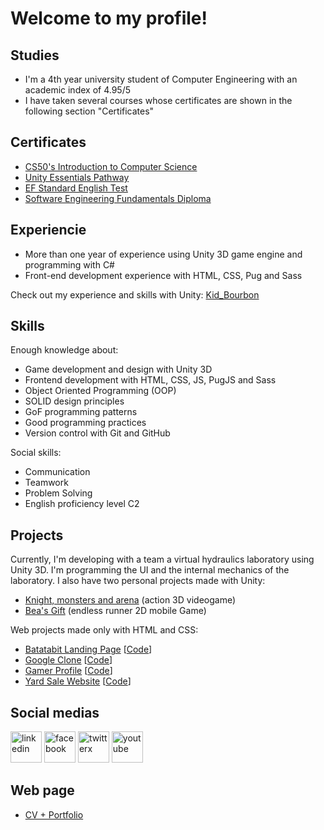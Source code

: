 # Welcome to my profile!

## Studies
- I'm a 4th year university student of Computer Engineering with an academic index of 4.95/5
- I have taken several courses whose certificates are shown in the following section "Certificates"

## Certificates
- [CS50's Introduction to Computer Science](https://courses.edx.org/certificates/07a19c2ddae94799aa8db6c68cbe9e3e)
- [Unity Essentials Pathway](https://www.credly.com/badges/b21ed9fa-3804-475a-a709-f61fe2c61620)
- [EF Standard English Test](https://www.efset.org/cert/8DLqB2)
- [Software Engineering Fundamentals Diploma](https://platzi.com/p/Kid_Bourbon/curso/1098-ingenieria/diploma/detalle/)

## Experiencie
- More than one year of experience using Unity 3D game engine and programming with C#
- Front-end development experience with HTML, CSS, Pug and Sass

Check out my experience and skills with Unity: [Kid_Bourbon](https://learn.unity.com/u/5fcac86aedbc2a0020b1f7a6?tab=profile)

## Skills
Enough knowledge about:
- Game development and design with Unity 3D
- Frontend development with HTML, CSS, JS, PugJS and Sass
- Object Oriented Programming (OOP)
- SOLID design principles
- GoF programming patterns
- Good programming practices
- Version control with Git and GitHub

Social skills:
- Communication
- Teamwork
- Problem Solving
- English proficiency level C2
 
## Projects
Currently, I'm developing with a team a virtual hydraulics laboratory using Unity 3D. I'm programming the UI and the internal mechanics of the laboratory. I also have two personal projects made with Unity:
- [Knight, monsters and arena](https://github.com/KidBourbon/knight-monsters-arena) (action 3D videogame)
- [Bea's Gift](https://github.com/KidBourbon/bea-gift) (endless runner 2D mobile Game)

Web projects made only with HTML and CSS:
- [Batatabit Landing Page](https://kidbourbon.github.io/batatabit-landing-page/) [[Code](https://github.com/KidBourbon/batatabit-landing-page)]
- [Google Clone](https://kidbourbon.github.io/google-clone/) [[Code](https://github.com/KidBourbon/google-clone)]
- [Gamer Profile](https://kidbourbon.github.io/gamer-profile/) [[Code](https://github.com/KidBourbon/gamer-profile)]
- [Yard Sale Website](https://kidbourbon.github.io/yard-sale-website/) [[Code](https://github.com/KidBourbon/yard-sale-website)]

## Social medias
<a href="https://www.linkedin.com/in/leonardo-collazo-klenina" target="_blank"> <img src="https://img.icons8.com/fluency/48/linkedin.png" alt="linkedin" width="50" height="50"/></a>
<a href="https://www.facebook.com/leonardo.collazo.klenina" target="_blank"> <img src="https://img.icons8.com/fluency/48/facebook-new.png" alt="facebook" width="50" height="50"/></a>
<a href="https://twitter.com/KidBourbon6" target="_blank"> <img width="50" height="50" src="https://img.icons8.com/ios-filled/50/000000/twitterx.png" alt="twitterx"/></a>
<a href="https://www.youtube.com/channel/UCUVv_L27fI0xbvdScYOGm2A" target="_blank"> <img src="https://img.icons8.com/3d-fluency/94/youtube-play.png" alt="youtube" width="50" height="50"/></a>

## Web page
- [CV + Portfolio](https://kidbourbon.github.io/KidBourbon/)
